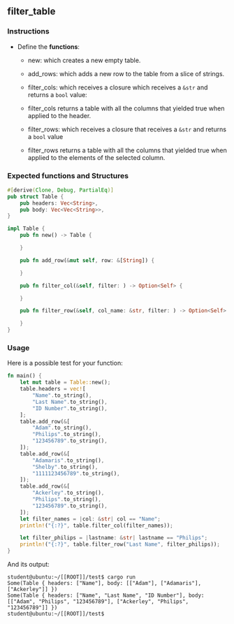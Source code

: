## filter_table

### Instructions

- Define the **functions**:

  - new: which creates a new empty table.

  - add_rows: which adds a new row to the table from a slice of strings.

  - filter_cols: which receives a closure which receives a `&str` and returns a `bool` value:

  - filter_cols returns a table with all the columns that yielded true when applied to the header.

  - filter_rows: which receives a closure that receives a `&str` and returns a `bool` value

  - filter_rows returns a table with all the columns that yielded true when applied to the elements of the selected column.

### Expected functions and Structures

```rust
#[derive(Clone, Debug, PartialEq)]
pub struct Table {
	pub headers: Vec<String>,
	pub body: Vec<Vec<String>>,
}

impl Table {
	pub fn new() -> Table {

	}

	pub fn add_row(&mut self, row: &[String]) {

	}

	pub fn filter_col(&self, filter: ) -> Option<Self> {

	}

	pub fn filter_row(&self, col_name: &str, filter: ) -> Option<Self> {

	}
}
```

### Usage

Here is a possible test for your function:

```rust
fn main() {
	let mut table = Table::new();
	table.headers = vec![
		"Name".to_string(),
		"Last Name".to_string(),
		"ID Number".to_string(),
	];
	table.add_row(&[
		"Adam".to_string(),
		"Philips".to_string(),
		"123456789".to_string(),
	]);
	table.add_row(&[
		"Adamaris".to_string(),
		"Shelby".to_string(),
		"1111123456789".to_string(),
	]);
	table.add_row(&[
		"Ackerley".to_string(),
		"Philips".to_string(),
		"123456789".to_string(),
	]);
	let filter_names = |col: &str| col == "Name";
	println!("{:?}", table.filter_col(filter_names));

	let filter_philips = |lastname: &str| lastname == "Philips";
	println!("{:?}", table.filter_row("Last Name", filter_philips));
}
```

And its output:

```console
student@ubuntu:~/[[ROOT]]/test$ cargo run
Some(Table { headers: ["Name"], body: [["Adam"], ["Adamaris"], ["Ackerley"]] })
Some(Table { headers: ["Name", "Last Name", "ID Number"], body: [["Adam", "Philips", "123456789"], ["Ackerley", "Philips", "123456789"]] })
student@ubuntu:~/[[ROOT]]/test$
```
